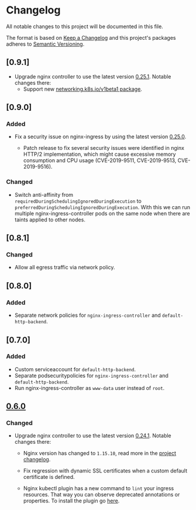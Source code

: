 # Changelog

All notable changes to this project will be documented in this file.

The format is based on [Keep a Changelog](http://keepachangelog.com/en/1.0.0/)
and this project's packages adheres to [Semantic Versioning](http://semver.org/spec/v2.0.0.html).

## [0.9.1]

- Upgrade nginx controller to use the latest version [0.25.1](https://github.com/kubernetes/ingress-nginx/releases/tag/nginx-0.25.1). Notable changes there:
    - Support new [networking.k8s.io/v1beta1 package](https://github.com/kubernetes/ingress-nginx/pull/4127).

## [0.9.0]

### Added

- Fix a security issue on nginx-ingress by using the latest version [0.25.0](https://github.com/kubernetes/ingress-nginx/releases/tag/nginx-0.25.0). 

    - Patch release to fix several security issues were identified in nginx HTTP/2 implementation, which might cause excessive memory consumption and CPU usage (CVE-2019-9511, CVE-2019-9513, CVE-2019-9516).

### Changed

- Switch anti-affinity from `requiredDuringSchedulingIgnoredDuringExecution` to `preferredDuringSchedulingIgnoredDuringExecution`. With this we can run multiple nginx-ingress-controller pods on the same node when there are taints applied to other nodes.

## [0.8.1]

### Changed

- Allow all egress traffic via network policy.

## [0.8.0]

### Added

- Separate network policies for `nginx-ingress-controller` and `default-http-backend`.

## [0.7.0]

### Added

- Custom serviceaccount for `default-http-backend`.
- Separate podsecuritypolicies for `nginx-ingress-controller` and `default-http-backend`.
- Run nginx-ingress-controller as `www-data` user instead of `root`.

## [0.6.0]

### Changed

- Upgrade nginx controller to use the latest version [0.24.1](https://github.com/kubernetes/ingress-nginx/releases/tag/nginx-0.24.1). Notable changes there:

    - Nginx version has changed to `1.15.10`, read more in the [project changelog](https://nginx.org/en/CHANGES).

    - Fix regression with dynamic SSL certificates when a custom default certificate is defined.

    - Nginx kubectl plugin has a new command to `lint` your ingress resources. That way you can observe deprecated annotations or properties. To install the plugin go [here](https://github.com/kubernetes/ingress-nginx/blob/29f7d9a77ade24a7366ef4a6f258b8aeef50678c/docs/kubectl-plugin.md).

[0.6.0]: https://github.com/giantswarm/kubernetes-nginx-ingress-controller/pull/90
